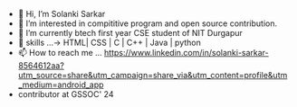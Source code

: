- 👋 Hi, I’m Solanki Sarkar
- 👀 I’m interested in compititive program and open source contribution.
- 🌱 I’m currently btech first year CSE student of NIT Durgapur
- 💞️ skills ...-> HTML| CSS | C | C++ | Java  | python
- 📫 How to reach me ... https://www.linkedin.com/in/solanki-sarkar-8564612aa?utm_source=share&utm_campaign=share_via&utm_content=profile&utm_medium=android_app
- contributor at GSSOC' 24

